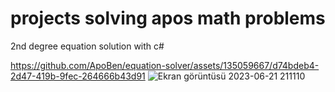 # projects solving apos math problems
 2nd degree equation solution with c#



https://github.com/ApoBen/equation-solver/assets/135059667/d74bdeb4-2d47-419b-9fec-264666b43d91
![Ekran görüntüsü 2023-06-21 211110](https://github.com/ApoBen/equation-solver/assets/135059667/e5791b37-e7cc-40e3-99ad-bff2e25dab74)
